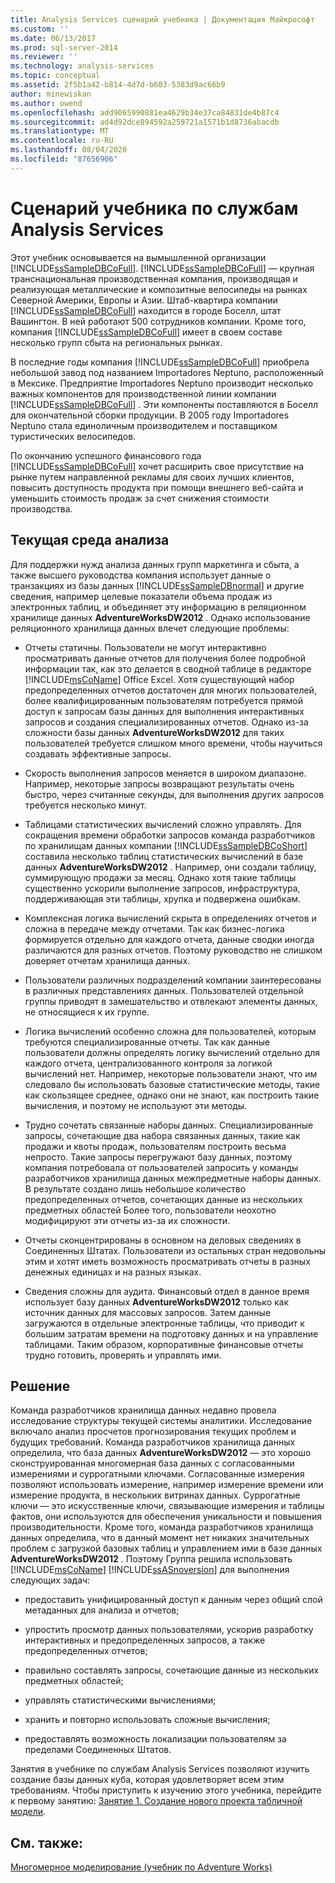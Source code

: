 ```yaml
---
title: Analysis Services сценарий учебника | Документация Майкрософт
ms.custom: ''
ms.date: 06/13/2017
ms.prod: sql-server-2014
ms.reviewer: ''
ms.technology: analysis-services
ms.topic: conceptual
ms.assetid: 2f5b1a42-b814-4d7d-b603-5383d9ac66b9
author: minewiskan
ms.author: owend
ms.openlocfilehash: add9065990881ea4629b34e37ca84831de4b87c4
ms.sourcegitcommit: ad4d92dce894592a259721a1571b1d8736abacdb
ms.translationtype: MT
ms.contentlocale: ru-RU
ms.lasthandoff: 08/04/2020
ms.locfileid: "87656906"
---
```

# <a name="analysis-services-tutorial-scenario"></a>Сценарий учебника по службам Analysis Services
  Этот учебник основывается на вымышленной организации [!INCLUDE[ssSampleDBCoFull](../includes/sssampledbcofull-md.md)]. [!INCLUDE[ssSampleDBCoFull](../includes/sssampledbcofull-md.md)] — крупная транснациональная производственная компания, производящая и реализующая металлические и композитные велосипеды на рынках Северной Америки, Европы и Азии. Штаб-квартира компании [!INCLUDE[ssSampleDBCoFull](../includes/sssampledbcofull-md.md)] находится в городе Боселл, штат Вашингтон. В ней работают 500 сотрудников компании. Кроме того, компания [!INCLUDE[ssSampleDBCoFull](../includes/sssampledbcofull-md.md)] имеет в своем составе несколько групп сбыта на региональных рынках.  
  
 В последние годы компания [!INCLUDE[ssSampleDBCoFull](../includes/sssampledbcofull-md.md)] приобрела небольшой завод под названием Importadores Neptuno, расположенный в Мексике. Предприятие Importadores Neptuno производит несколько важных компонентов для производственной линии компании [!INCLUDE[ssSampleDBCoFull](../includes/sssampledbcofull-md.md)] . Эти компоненты поставляются в Боселл для окончательной сборки продукции. В 2005 году Importadores Neptuno стала единоличным производителем и поставщиком туристических велосипедов.  
  
 По окончанию успешного финансового года [!INCLUDE[ssSampleDBCoFull](../includes/sssampledbcofull-md.md)] хочет расширить свое присутствие на рынке путем направленной рекламы для своих лучших клиентов, повысить доступность продукта при помощи внешнего веб-сайта и уменьшить стоимость продаж за счет снижения стоимости производства.  
  
## <a name="current-analysis-environment"></a>Текущая среда анализа  
 Для поддержки нужд анализа данных групп маркетинга и сбыта, а также высшего руководства компания использует данные о транзакциях из базы данных [!INCLUDE[ssSampleDBnormal](../includes/sssampledbnormal-md.md)] и другие сведения, например целевые показатели объема продаж из электронных таблиц, и объединяет эту информацию в реляционном хранилище данных **AdventureWorksDW2012** . Однако использование реляционного хранилища данных влечет следующие проблемы:  
  
-   Отчеты статичны. Пользователи не могут интерактивно просматривать данные отчетов для получения более подробной информации так, как это делается в сводной таблице в редакторе [!INCLUDE[msCoName](../includes/msconame-md.md)] Office Excel. Хотя существующий набор предопределенных отчетов достаточен для многих пользователей, более квалифицированным пользователям потребуется прямой доступ к запросам базы данных для выполнения интерактивных запросов и создания специализированных отчетов. Однако из-за сложности базы данных **AdventureWorksDW2012** для таких пользователей требуется слишком много времени, чтобы научиться создавать эффективные запросы.  
  
-   Скорость выполнения запросов меняется в широком диапазоне. Например, некоторые запросы возвращают результаты очень быстро, через считанные секунды, для выполнения других запросов требуется несколько минут.  
  
-   Таблицами статистических вычислений сложно управлять. Для сокращения времени обработки запросов команда разработчиков по хранилищам данных компании [!INCLUDE[ssSampleDBCoShort](../includes/sssampledbcoshort-md.md)] составила несколько таблиц статистических вычислений в базе данных **AdventureWorksDW2012** . Например, они создали таблицу, суммирующую продажи за месяц. Однако хотя такие таблицы существенно ускорили выполнение запросов, инфраструктура, поддерживающая эти таблицы, хрупка и подвержена ошибкам.  
  
-   Комплексная логика вычислений скрыта в определениях отчетов и сложна в передаче между отчетами. Так как бизнес-логика формируется отдельно для каждого отчета, данные сводки иногда различаются для разных отчетов. Поэтому руководство не слишком доверяет отчетам хранилища данных.  
  
-   Пользователи различных подразделений компании заинтересованы в различных представлениях данных. Пользователей отдельной группы приводят в замешательство и отвлекают элементы данных, не относящиеся к их группе.  
  
-   Логика вычислений особенно сложна для пользователей, которым требуются специализированные отчеты. Так как данные пользователи должны определять логику вычислений отдельно для каждого отчета, централизованного контроля за логикой вычислений нет. Например, некоторые пользователи знают, что им следовало бы использовать базовые статистические методы, такие как скользящее среднее, однако они не знают, как построить такие вычисления, и поэтому не используют эти методы.  
  
-   Трудно сочетать связанные наборы данных. Специализированные запросы, сочетающие два набора связанных данных, такие как продажи и квоты продаж, пользователям построить весьма непросто. Такие запросы перегружают базу данных, поэтому компания потребовала от пользователей запросить у команды разработчиков хранилища данных межпредметные наборы данных. В результате создано лишь небольшое количество предопределенных отчетов, сочетающих данные из нескольких предметных областей Более того, пользователи неохотно модифицируют эти отчеты из-за их сложности.  
  
-   Отчеты сконцентрированы в основном на деловых сведениях в Соединенных Штатах. Пользователи из остальных стран недовольны этим и хотят иметь возможность просматривать отчеты в разных денежных единицах и на разных языках.  
  
-   Сведения сложны для аудита. Финансовый отдел в данное время использует базу данных **AdventureWorksDW2012** только как источник данных для массовых запросов. Затем данные загружаются в отдельные электронные таблицы, что приводит к большим затратам времени на подготовку данных и на управление таблицами. Таким образом, корпоративные финансовые отчеты трудно готовить, проверять и управлять ими.  
  
## <a name="the-solution"></a>Решение  
 Команда разработчиков хранилища данных недавно провела исследование структуры текущей системы аналитики. Исследование включало анализ просчетов прогнозирования текущих проблем и будущих требований. Команда разработчиков хранилища данных определила, что база данных **AdventureWorksDW2012** — это хорошо сконструированная многомерная база данных с согласованными измерениями и суррогатными ключами. Согласованные измерения позволяют использовать измерение, например измерение времени или измерение продукта, в нескольких витринах данных. Суррогатные ключи — это искусственные ключи, связывающие измерения и таблицы фактов, они используются для обеспечения уникальности и повышения производительности. Кроме того, команда разработчиков хранилища данных определила, что в данный момент нет никаких значительных проблем с загрузкой базовых таблиц и управлением ими в базе данных **AdventureWorksDW2012** . Поэтому Группа решила использовать [!INCLUDE[msCoName](../includes/msconame-md.md)] [!INCLUDE[ssASnoversion](../includes/ssasnoversion-md.md)] для выполнения следующих задач:  
  
-   предоставить унифицированный доступ к данным через общий слой метаданных для анализа и отчетов;  
  
-   упростить просмотр данных пользователями, ускорив разработку интерактивных и предопределенных запросов, а также предопределенных отчетов;  
  
-   правильно составлять запросы, сочетающие данные из нескольких предметных областей;  
  
-   управлять статистическими вычислениями;  
  
-   хранить и повторно использовать сложные вычисления;  
  
-   предоставлять возможность локализации пользователям за пределами Соединенных Штатов.  
  
 Занятия в учебнике по службам Analysis Services позволяют изучить создание базы данных куба, которая удовлетворяет всем этим требованиям. Чтобы приступить к изучению этого учебника, перейдите к первому занятию: [Занятие 1. Создание нового проекта табличной модели](lesson-1-create-a-new-tabular-model-project.md).  
  
## <a name="see-also"></a>См. также:  
 [Многомерное моделирование (учебник по Adventure Works)](multidimensional-modeling-adventure-works-tutorial.md)  
  
  
